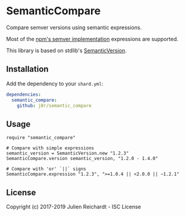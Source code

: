 # SemanticCompare

Compare semver versions using semantic expressions.

Most of the [npm's semver implementation](https://www.npmjs.com/package/semver) expressions are supported.

This library is based on stdlib's [SemanticVersion](https://crystal-lang.org/api/master/SemanticVersion.html).

## Installation

Add the dependency to your `shard.yml`:

```yaml
dependencies:
  semantic_compare:
    github: j8r/semantic_compare
```

## Usage

```crystal
require "semantic_compare"

# Compare with simple expressions
semantic_version = SemanticVersion.new "1.2.3"
SemanticCompare.version semantic_version, "1.2.0 - 1.4.0"

# Compare with 'or' `||` signs
SemanticCompare.expression "1.2.3", ">=1.0.4 || <2.0.0 || ~1.2.1"
```

## License

Copyright (c) 2017-2019 Julien Reichardt - ISC License
